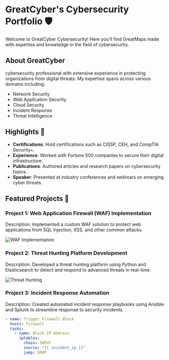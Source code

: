 # GreatCyber's Cybersecurity Portfolio 🛡️

Welcome to GreatCyber Cybersecurity! Here you'll find GreatMaps made with expertise and knowledge in the field of cybersecurity.

## About GreatCyber

 cybersecurity professional with extensive experience in protecting organizations from digital threats. My expertise spans across various domains including:

- Network Security
- Web Application Security
- Cloud Security
- Incident Response
- Threat Intelligence

## Highlights 🌟

- **Certifications**: Hold certifications such as CISSP, CEH, and CompTIA Security+.
- **Experience**: Worked with Fortune 500 companies to secure their digital infrastructure.
- **Publications**: Authored articles and research papers on cybersecurity topics.
- **Speaker**: Presented at industry conferences and webinars on emerging cyber threats.

## Featured Projects 🚀

### Project 1: Web Application Firewall (WAF) Implementation

Description: Implemented a custom WAF solution to protect web applications from SQL injection, XSS, and other common attacks.

![WAF Implementation](images/waf.png)

### Project 2: Threat Hunting Platform Development

Description: Developed a threat hunting platform using Python and Elasticsearch to detect and respond to advanced threats in real-time.

![Threat Hunting](images/threat_hunting.gif)

### Project 3: Incident Response Automation

Description: Created automated incident response playbooks using Ansible and Splunk to streamline response to security incidents.

```yaml
- name: Trigger Firewall Block
  hosts: firewall
  tasks:
    - name: Block IP Address
      iptables:
        chain: INPUT
        source: "{{ incident_ip }}"
        jump: DROP
